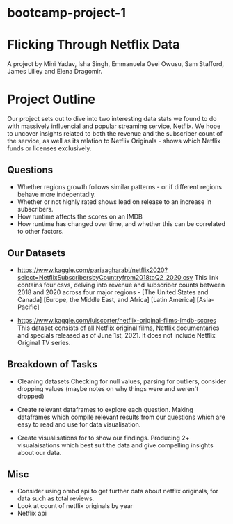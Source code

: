 # bootcamp-project-1
# Flicking Through Netflix Data 

A project by Mini Yadav, Isha Singh, Emmanuela Osei Owusu, Sam Stafford, James Lilley and Elena Dragomir. 

# Project Outline

Our project sets out to dive into two interesting data stats we found to do with massively influencial and popular streaming service, Netflix. We hope to uncover insights related to both the revenue and the subscriber count of the service, as well as its relation to Netflix Originals - shows which Netflix funds or licenses exclusively. 


## Questions

* Whether regions growth follows similar patterns - or if different regions behave more indepentadly.  
* Whether or not highly rated shows lead on release to an increase in subscribers. 
* How runtime affects the scores on an IMDB
* How runtime has changed over time, and whether this can be correlated to other factors.   


## Our Datasets

* https://www.kaggle.com/pariaagharabi/netflix2020?select=NetflixSubscribersbyCountryfrom2018toQ2_2020.csv
This link contains four csvs, delving into revenue and subscriber counts between 2018 and 2020 across four major regions - [The United States and Canada] [Europe, the Middle East, and Africa] [Latin America] [Asia-Pacific]

* https://www.kaggle.com/luiscorter/netflix-original-films-imdb-scores
This dataset consists of all Netflix original films, Netflix documentaries and specials released as of June 1st, 2021. It does not include Netflix Original TV series. 


## Breakdown of Tasks

* Cleaning datasets 
Checking for null values, parsing for outliers, consider dropping values (maybe notes on why things were and weren't dropped)

* Create relevant dataframes to explore each question.
Making dataframes which compile relevant results from our questions which are easy to read and use for data visualisation.

* Create visualisations for to show our findings.
Producing 2+ visualaisations which best suit the data and give compelling insights about our data. 

## Misc

* Consider using ombd api to get further data about netflix originals, for data such as total reviews.
* Look at count of netflix originals by year
* Netflix api  
